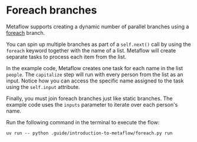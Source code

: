 # Foreach branches

Metaflow supports creating a dynamic number of parallel branches using a [foreach](https://docs.metaflow.org/metaflow/basics#foreach) branch. 

You can spin up multiple branches as part of a `self.next()` call by using the `foreach` keyword together with the name of a list. Metaflow will create separate tasks to process each item from the list.

In the example code, Metaflow creates one task for each name in the list `people`. The `capitalize` step will run with every person from the list as an input. Notice how you can access the specific name assigned to the task using the `self.input` attribute.

Finally, you must join foreach branches just like static branches. The example code uses the `inputs` parameter to iterate over each person's name.

Run the following command in the terminal to execute the flow:

```shell
uv run -- python .guide/introduction-to-metaflow/foreach.py run
```